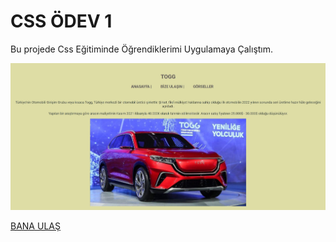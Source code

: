 # CSS ÖDEV 1
Bu projede Css Eğitiminde Öğrendiklerimi Uygulamaya Çalıştım.

![](TOGG.COM.jpeg)

[BANA ULAŞ](https://app.patika.dev/orhansevgi)